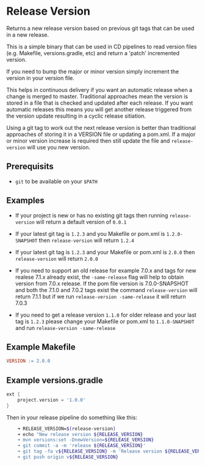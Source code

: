 # Release Version

Returns a new release version based on previous git tags that can be used in a new release.

This is a simple binary that can be used in CD pipelines to read version files (e.g. Makefile, versions.gradle, etc) and return a 'patch' incremented version.

If you need to bump the major or minor version simply increment the version in your version file.

This helps in continuous delivery if you want an automatic release when a change is merged to master.  Traditional approaches mean the version is stored in a file that is checked and updated after each release.  If you want automatic releases this means you will get another release triggered from the version update resulting in a cyclic release sitiation.  

Using a git tag to work out the next release version is better than traditional approaches of storing it in a VERSION file or updating a pom.xml.  If a major or minor version increase is required then still update the file and `release-version` will use you new version.

## Prerequisits

- `git` to be available on your `$PATH`

## Examples

- If your project is new or has no existing git tags then running `release-version` will return a default version of `0.0.1`

- If your latest git tag is `1.2.3` and you Makefile or pom.xml is `1.2.0-SNAPSHOT` then `release-version` will return `1.2.4`

- If your latest git tag is `1.2.3` and your Makefile or pom.xml is `2.0.0` then `release-version` will return `2.0.0`

- If you need to support an old release for example 7.0.x and tags for new realese 7.1.x already exist, the `-same-release` flag  will help to obtain version from 7.0.x release. If the pom file version is 7.0.0-SNAPSHOT and both the 7.1.0 and 7.0.2 tags exist the command `release-version` will return 7.1.1 but if we run `release-version -same-release` it will return 7.0.3

- If you need to get a release version `1.1.0` for older release and your last tag is `1.2.3` please change your Makefile or pom.xml to `1.1.0-SNAPSHOT` and run `release-version -same-release`

## Example Makefile

```Makefile
VERSION := 2.0.0
```

## Example versions.gradle

```gradle
ext {
    project.version = '1.0.0'
}
```

Then in your release pipeline do something like this:

```sh
    ➜ RELEASE_VERSION=$(release-version)
    ➜ echo "New release version ${RELEASE_VERSION}
    ➜ mvn versions:set -DnewVersion=${RELEASE_VERSION}
    ➜ git commit -a -m 'release ${RELEASE_VERSION}'
    ➜ git tag -fa v${RELEASE_VERSION} -m 'Release version ${RELEASE_VERSION}'
    ➜ git push origin v${RELEASE_VERSION}
```
